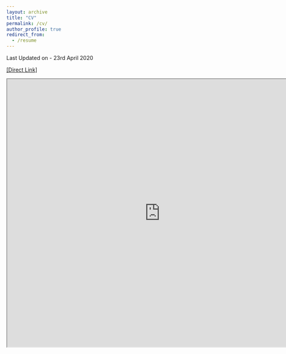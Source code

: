 ```yaml
---
layout: archive
title: "CV"
permalink: /cv/
author_profile: true
redirect_from:
  - /resume
---
```


Last Updated on - 23rd April 2020

[[Direct Link]](https://drive.google.com/file/d/1gEzFgjWUwv8x3lNrWsajOYL3Jls9NPiI/preview)

<iframe src="https://drive.google.com/file/d/1gEzFgjWUwv8x3lNrWsajOYL3Jls9NPiI/preview" width="800" height="700"></iframe>